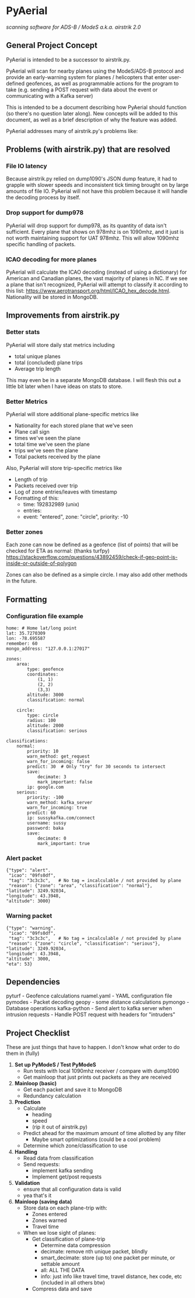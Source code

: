# PyAerial

_scanning software for ADS-B / ModeS
a.k.a. airstrik 2.0_


## General Project Concept

PyAerial is intended to be a successor to airstrik.py.


PyAerial will scan for nearby planes using the ModeS/ADS-B protocol and provide an early-warning system for planes / helicopters that enter user-defined geofences, as well as programmable actions for the program to take (e.g. sending a POST request with data about the event or communicating with a Kafka server)

This is intended to be a document describing how PyAerial should function (so there's no question later along). New concepts will be added to this document, as well as a brief description of why the feature was added.


PyAerial addresses many of airstrik.py's problems like:


## Problems (with airstrik.py) that are resolved
### File IO latency

Because airstrik.py relied on dump1090's JSON dump feature, it had to grapple with slower speeds and inconsistent tick timing brought on by large amounts of file IO. PyAerial will not have this problem because it will handle the decoding process by itself.


### Drop support for dump978
PyAerial will drop support for dump978, as its quantity of data isn't sufficient. Every plane that shows on 978mhz is on 1090mhz, and it just is not worth maintaining support for UAT 978mhz. This will allow 1090mhz specific handling of packets.

### ICAO decoding for more planes
PyAerial will calculate the ICAO decoding (instead of using a dictionary) for American and Canadian planes, the vast majority of planes in NC. If we see a plane that isn't recognized, PyAerial will attempt to classify it according to this list: https://www.aerotransport.org/html/ICAO_hex_decode.html. Nationality will be stored in MongoDB.

## Improvements from airstrik.py
### Better stats

PyAerial will store daily stat metrics including
- total unique planes
- total (concluded) plane trips
- Average trip length

This may even be in a separate MongoDB database. I will flesh this out a little bit later when I have ideas on stats to store.

### Better Metrics

PyAerial will store additional plane-specific metrics like

- Nationality for each stored plane that we've seen
- Plane call sign
- times we've seen the plane
- total time we've seen the plane
- trips we've seen the plane
- Total packets received by the plane

Also, PyAerial will store trip-specific metrics like

- Length of trip
- Packets received over trip
- Log of zone entries/leaves with timestamp
- Formatting of this:
   - time: 192832989 (unix)
   - entries:
   - event: "entered", zone: "circle", priority: -10


### Better zones

Each zone can now be defined as a geofence (list of points) that will be checked for ETA as normal: (thanks turfpy)
https://stackoverflow.com/questions/43892459/check-if-geo-point-is-inside-or-outside-of-polygon

Zones can also be defined as a simple circle. I may also add other methods in the future.


## Formatting
### Configuration file example
```
home: # Home lat/long point
lat: 35.7270309
lon: -78.695587
remember: 60
mongo_address: "127.0.0.1:27017"

zones:
	area:
		type: geofence
		coordinates:
			(1, 1)
			(2, 2)
			(3,3)
		altitude: 3000
		classification: normal
		
	circle:
		type: circle
		radius: 100
		altitude: 2000
		classification: serious

classifications:
	normal:
		priority: 10
		warn_method: get_request
		warn_for_incoming: false
		predict: 30  # Only "try" for 30 seconds to intersect
		save:
			decimate: 3
			mark_important: false
		ip: google.com
	serious:
		priority: -100
		warn_method: kafka_server
		warn_for_incoming: true
		predict: 60
		ip: sussykafka.com/connect
		username: sussy
		password: baka
		save:
			decimate: 0
			mark_important: true
```


### Alert packet
```
{"type": "alert".
 "icao": "09fs0df",
 "tag": "3c3c3c",   # No tag = incalculable / not provided by plane
 "reason": {"zone": "area", "classification": "normal"},
"latitude": 3249.92034,
"longitude": 43.3948,
"altitude": 3000}
```

### Warning packet
```
{"type": "warning".
 "icao": "09fs0df",
 "tag": "3c3c3c",   # No tag = incalculable / not provided by plane
 "reason": {"zone": "circle", "classification": "serious"},
"latitude": 3249.92034,
"longitude": 43.3948,
"altitude": 3000,
"eta": 53}
```


## Dependencies

pyturf - Geofence calculations
ruamel.yaml - YAML configuration file
pymodes - Packet decoding
geopy - some distance calculations
pymongo - Database operations
kafka-python - Send alert to kafka server when intrusion
requests - Handle POST request with headers for "intruders"






## Project Checklist

These are just things that have to happen. I don't know what order to do them in (fully)

1. **Set up PyModeS / Test PyModeS**
    - Run tests with local 1090mhz receiver / compare with dump1090
    - Get mainloop that just prints out packets as they are received
2. **Mainloop (basic)**
    - Get each packet and save it to MongoDB
    - Redundancy calculation
3. **Prediction**
    - Calculate
        - heading
        - speed
        - (rip it out of airstrik.py)
    - Predict ahead for the maximum amount of time allotted by any filter
        - Maybe smart optimizations (could be a cool problem)
    - Determine which zone/classification to use
4. **Handling**
    - Read data from classification
    - Send requests:
        - implement kafka sending
        - Implement get/post requests
5. **Validation**
    - ensure that all configuration data is valid
    - yea that's it
6. **Mainloop (saving data)**
    - Store data on each plane-trip with:
        - Zones entered
        - Zones warned
        - Travel time
    - When we lose sight of planes:
        - Get classification of plane-trip
           - Determine data compression
            - decimate: remove nth unique packet, blindly
            - smart_decimate: store (up to) one packet per minute, or settable amount
            - all: ALL THE DATA
            - info: just info like travel time, travel distance, hex code, etc (included in all others btw)
        - Compress data and save
